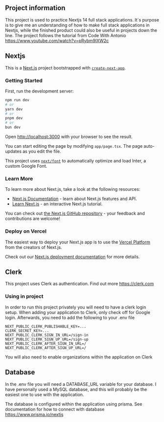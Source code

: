 ## Project information

This project is used to practice Nextjs 14 full stack applications. It`s purpose is to give me an understanding of how to make full stack applications in Nextjs, while the finished product could also be useful in projects down the line. The project follows the tutorial from Code With Antonio https://www.youtube.com/watch?v=pRybm9lXW2c

## Nextjs

This is a [Next.js](https://nextjs.org/) project bootstrapped with [`create-next-app`](https://github.com/vercel/next.js/tree/canary/packages/create-next-app).

### Getting Started

First, run the development server:

```bash
npm run dev
# or
yarn dev
# or
pnpm dev
# or
bun dev
```

Open [http://localhost:3000](http://localhost:3000) with your browser to see the result.

You can start editing the page by modifying `app/page.tsx`. The page auto-updates as you edit the file.

This project uses [`next/font`](https://nextjs.org/docs/basic-features/font-optimization) to automatically optimize and load Inter, a custom Google Font.

### Learn More

To learn more about Next.js, take a look at the following resources:

- [Next.js Documentation](https://nextjs.org/docs) - learn about Next.js features and API.
- [Learn Next.js](https://nextjs.org/learn) - an interactive Next.js tutorial.

You can check out [the Next.js GitHub repository](https://github.com/vercel/next.js/) - your feedback and contributions are welcome!

### Deploy on Vercel

The easiest way to deploy your Next.js app is to use the [Vercel Platform](https://vercel.com/new?utm_medium=default-template&filter=next.js&utm_source=create-next-app&utm_campaign=create-next-app-readme) from the creators of Next.js.

Check out our [Next.js deployment documentation](https://nextjs.org/docs/deployment) for more details.

## Clerk

This project uses Clerk as authentication. Find out more https://clerk.com

### Using in project

In order to run this project privately you will need to have a clerk login setup. When adding your application to Clerk, only check off for Google login. Afterwards, you need to add the following to your .env file
```
NEXT_PUBLIC_CLERK_PUBLISHABLE_KEY=...
CLERK_SECRET_KEY=...
NEXT_PUBLIC_CLERK_SIGN_IN_URL=/sign-in
NEXT_PUBLIC_CLERK_SIGN_UP_URL=/sign-up
NEXT_PUBLIC_CLERK_AFTER_SIGN_IN_URL=/
NEXT_PUBLIC_CLERK_AFTER_SIGN_UP_URL=/
```

You will also need to enable organizations within the application on Clerk

## Database
In the .env file you will need a DATABASE_URL variable for your database. I have personally used a MySQL database, and this will probably be the easiest one to use with the application. 

The database is configured within the application using prisma. See documentation for how to connect with database https://www.prisma.io/nextjs
